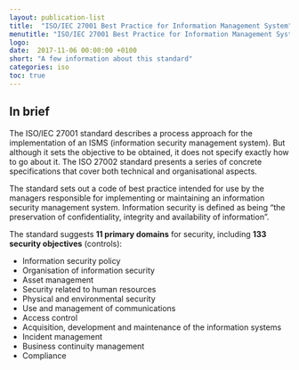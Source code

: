 ```yaml
---
layout: publication-list
title:  "ISO/IEC 27001 Best Practice for Information Management System"
menutitle: "ISO/IEC 27001 Best Practice for Information Management System"
logo:
date:  2017-11-06 00:00:00 +0100
short: "A few information about this standard"
categories: iso
toc: true
---
```

## In brief
The ISO/IEC 27001 standard describes a process approach for the implementation of an ISMS (information security management system). But although it sets the objective to be obtained, it does not specify exactly how to go about it. The ISO 27002 standard presents a series of concrete specifications that cover both technical and organisational aspects.

The standard sets out a code of best practice intended for use by the managers responsible for implementing or maintaining an information security management system. Information security is defined as being “the preservation of confidentiality, integrity and availability of information”.

The standard suggests **11 primary domains** for security, including **133 security objectives** (controls):

* Information security policy
* Organisation of information security
* Asset management
* Security related to human resources
* Physical and environmental security
* Use and management of communications
* Access control
* Acquisition, development and maintenance of the information systems
* Incident management
* Business continuity management
* Compliance
